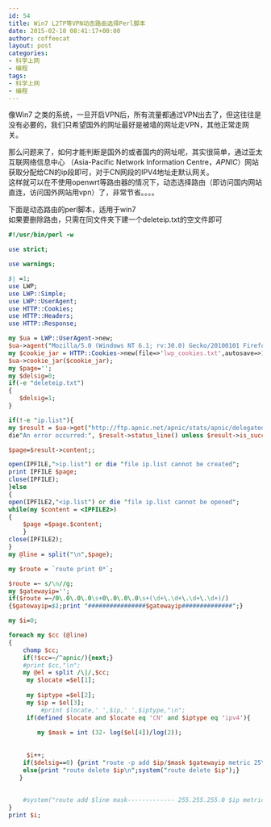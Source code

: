 ```yaml
---
id: 54
title: Win7 L2TP等VPN动态路由选择Perl脚本
date: 2015-02-10 08:41:17+00:00
author: coffeecat
layout: post
categories:
- 科学上网
- 编程
tags:
- 科学上网
- 编程
---
```

像Win7 之类的系统，一旦开启VPN后，所有流量都通过VPN出去了，但这往往是没有必要的，我们只希望国外的网址最好是被墙的网址走VPN，其他正常走网关。

那么问题来了，如何才能判断是国外的或者国内的网址呢，其实很简单，通过亚太互联网络信息中心 （Asia-Pacific Network Information Centre，_APNIC_）网站获取分配给CN的ip段即可，对于CN网段的IPV4地址走默认网关。  
这样就可以在不使用openwrt等路由器的情况下，动态选择路由（即访问国内网站直连，访问国外网站用vpn）了，非常节省。。。。

下面是动态路由的perl脚本，适用于win7  
如果要删除路由，只需在同文件夹下建一个deleteip.txt的空文件即可  
<!--more-->

```perl
#!/usr/bin/perl -w

use strict;

use warnings;

$| =1;
use LWP;
use LWP::Simple;
use LWP::UserAgent;
use HTTP::Cookies;
use HTTP::Headers;
use HTTP::Response;

my $ua = LWP::UserAgent->new;
$ua->agent("Mozilla/5.0 (Windows NT 6.1; rv:30.0) Gecko/20100101 Firefox/30.0");
my $cookie_jar = HTTP::Cookies->new(file=>'lwp_cookies.txt',autosave=>1, ignore_discard=>1);
$ua->cookie_jar($cookie_jar); 
my $page='';
my $delsig=0;
if(-e "deleteip.txt")
{
   $delsig=1;
}

if(!-e "ip.list"){
my $result = $ua->get("http://ftp.apnic.net/apnic/stats/apnic/delegated-apnic-latest");
die"An error occurred:", $result->status_line() unless $result->is_success;

$page=$result->content;;

open(IPFILE,">ip.list") or die "file ip.list cannot be created";
print IPFILE $page;
close(IPFILE);
}else
{
open(IPFILE2,"<ip.list") or die "file ip.list cannot be opened";
while(my $content = <IPFILE2>)
{
	$page =$page.$content;
	}
close(IPFILE2);
}
my @line = split("\n",$page);

my $route = `route print 0*`;

$route =~ s/\n//g;
my $gatewayip='';
if($route =~/0\.0\.0\.0\s+0\.0\.0\.0\s+(\d+\.\d+\.\d+\.\d+)/)
{$gatewayip=$1;print "################$gatewayip##############";}

my $i=0;

foreach my $cc (@line)
{
    chomp $cc;
    if(!$cc=~/^apnic/){next;}
    #print $cc,"\n";
    my @el = split /\|/,$cc;
     my $locate =$el[1];
 
     my $iptype =$el[2];
     my $ip = $el[3];
         #print $locate,' ',$ip,' ',$iptype,"\n";
     if(defined $locate and $locate eq 'CN' and $iptype eq 'ipv4'){
     	
     	my $mask = int (32- log($el[4])/log(2));
    
   
     $i++;
    if($delsig==0) {print "route -p add $ip/$mask $gatewayip metric 25\n"; system("route -p add $ip/$mask $gatewayip metric 25");}
    else{print "route delete $ip\n";system("route delete $ip");}
   }
  
  
    #system("route add $line mask------------- 255.255.255.0 $ip metric 25");
}
print $i;

```